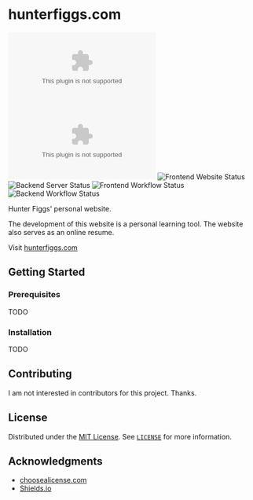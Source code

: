 # hunterfiggs.com
![GitHub release (latest by date)](https://img.shields.io/github/v/release/hfiggs/hunterfiggs.com)
![GitHub license](https://img.shields.io/github/license/hfiggs/hunterfiggs.com)
![Frontend Website Status](https://img.shields.io/website?label=frontend%20website&logo=githubpages&logoColor=white&url=https%3A%2F%2Fwww.hunterfiggs.com%2F)
![Backend Server Status](https://img.shields.io/website?label=backend%20server&logo=googlecloud&logoColor=white&url=https%3A%2F%2Fapi.hunterfiggs.com%2F)
![Frontend Workflow Status](https://img.shields.io/github/actions/workflow/status/hfiggs/hunterfiggs.com/frontend.yml?label=frontend%20CI%2FCD&logo=github)
![Backend Workflow Status](https://img.shields.io/github/actions/workflow/status/hfiggs/hunterfiggs.com/backend.yml?label=backend%20CI%2FCD&logo=github)

Hunter Figgs' personal website.

The development of this website is a personal learning tool. The website also serves as an online resume.

Visit [hunterfiggs.com](https://www.hunterfiggs.com)

## Getting Started

### Prerequisites
TODO

### Installation
TODO

## Contributing
I am not interested in contributors for this project. Thanks.

## License
Distributed under the [MIT License](https://choosealicense.com/licenses/mit/). See [`LICENSE`](https://github.com/hfiggs/hunterfiggs.com/blob/main/LICENSE) for more information.

## Acknowledgments
* [choosealicense.com](https://choosealicense.com)
* [Shields.io](https://shields.io)
